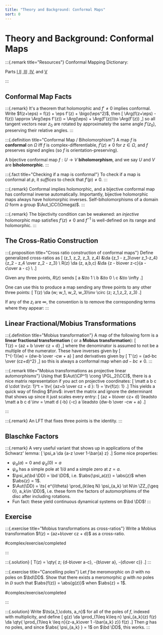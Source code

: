 ```yaml
---
title: "Theory and Background: Conformal Maps"
sort: 0
---
```


# Theory and Background: Conformal Maps

:::{.remark title="Resources"}
Conformal Mapping Dictionary:

  Parts [I](http://mathfaculty.fullerton.edu/mathews/c2003/ConformalMapDictionary.1.html),[II](http://mathfaculty.fullerton.edu/mathews/c2003/ConformalMapDictionary.2.html) ,[III](http://mathfaculty.fullerton.edu/mathews/c2003/ConformalMapDictionary.3.html) ,[IV](http://mathfaculty.fullerton.edu/mathews/c2003/ConformalMapDictionary.4.html), and [V](http://mathfaculty.fullerton.edu/mathews/c2003/ConformalMapDictionary.5.html)

:::

## Conformal Map Facts

:::{.remark}
It's a theorem that holomorphic and $f'\neq 0$ implies conformal.
Write $f(z+\eps) = f(z) + \eps f'(z) + \bigo(\eps^2)$, then
\[
\Arg(f(z+\eps) - f(z)) \approx \Arg(\eps f'(z)) = \Arg(\eps) + \Arg(f'(z))\to \Arg(f'(z))
,\]
so all tangent vectors near $z_0$ are rotated by approximately the same angle $f'(z_0)$, preserving their relative angles.
:::

:::{.definition title="Conformal Map / Biholomorphism"}
A map $f$ is **conformal** on $\Omega$ iff $f$ is complex-differentiable, $f'(z)\neq 0$ for $z\in \Omega$, and $f$ preserves signed angles (so $f$ is orientation-preserving).

A bijective conformal map $f:U\to V$ **biholomorphism**, and we say $U$ and $V$ are **biholomorphic**.
:::

:::{.fact title="Checking if a map is conformal"}
To check if a map is conformal at $p$, it *suffices* to check that $f'(p)\neq 0$.
:::

:::{.remark}
Conformal implies holomorphic, and a bijective conformal map has conformal inverse automatically.
Importantly, bijective holomorphic maps always have holomorphic inverses.
Self-biholomorphisms of a domain $\Omega$ form a group $\Aut_\CC(\Omega)$.
:::

:::{.remark}
The bijectivity condition can be weakened: an *injective* holomorphic map satisfies $f'(z) \neq 0$ and $f ^{-1}$ is well-defined on its range and holomorphic.
:::

## The Cross-Ratio Construction

:::{.proposition title="Cross ratio construction of conformal maps"}
Define generalized cross-ratios as
\[
(z_1, z_2, z_3, z_4) &\da {z_1 - z_3\over z_1-z_4}{z_2 - z_4 \over z_2 - z_3} \\
R(z) \da (z, a,b,c) &\da {z - b\over z-c}{a - c\over a - c} \\
.\]

Given any three points, $R(z)$ sends
\[
a &\to 1 \\
b &\to 0 \\
c &\to \infty
.\]


One can use this to produce a map sending any three points to any other three points:
\[
T(z) \da 
(w; w_1, w_2, w_3)\inv
\circ
(z; z_1,z_2, z_3)
.\]

If any of the $z_i$ are $\infty$, the convention is to remove the corresponding terms where they appear:
:::

## Linear Fractional/Mobius Transformations

:::{.definition title="Mobius transformation"}
A map of the following form is a **linear fractional transformation** ( or a **Mobius transformation**):
\[  
T(z) = {az + b \over cz + d}
,\]
where the denominator is assumed to not be a multiple of the numerator.
These have inverses given by
\[  
T^{-1}(w) = {dw-b \over -cw + a}
\]
and derivatives given by
\[
T'(z) = {ad-bc \over (cz+d)^2}
,\]
so this is always a conformal map when $ad-bc\neq 0$.
:::

:::{.remark title="Mobius transformations as projective linear automorphisms"}
Using that $\Aut(\CP^1) \cong \PGL_2(\CC)$, there is a nice matrix representation if you act on projective coordinates:
\[
\matt a b c d \cdot \tv{z: 1}^t = \tv{ {az+b \over cz + d }: 1} = \tv{f(z): 1}
.\]
This yields a quick way of finding $f\inv$: invert the matrix and ignore the determinant that shows up since it just scales every entry:
\[
{az + b\over cz+ d} \leadsto \matt a b c d \inv = \matt d {-b} {-c} a 
\leadsto 
{dw-b \over -cw + a}
.\]

:::


:::{.remark}
An LFT that fixes three points is the identity.
:::


## Blaschke Factors

:::{.remark}
A very useful variant that shows up in applications of the Schwarz' lemma:
\[
\psi_a \da {a-z \over 1-\bar{a} z}
.\]
Some nice properties:

- $\psi_a(a) = 0$ and $\psi_a(0) = a$
- $\psi_a$ has a simple pole at $1/\bar{a}$ and a simple zero at $z=a$.
- $\psi_a(\bd \DD) = \bd \DD$, i.e. $\abs{\psi_a(z)} = \abs{z}$ when $\abs{z} = 1$.
- $\Aut(\DD) = \ts{ e^{i\theta} \prod_{k\leq N} \psi_{a_k} \st N\in \ZZ_{\geq 0}, a_k\in \DD}$, i.e. these form the factors of automorphisms of the disc after including rotations.
- Fun fact: these yield continuous dynamical systems on $\bd \DD$!
:::

## Exercise

:::{.exercise title="Mobius transformations as cross-ratios"}
Write a Mobius transformation $f(z) = {az+b\over cz + d}$ as a cross-ratio.

#complex/exercise/completed

:::

:::{.solution}
\[
T(z) = \qty{ z; {d-b\over a-c}, -{b\over a}, -{d\over c}}
.\]
:::

:::{.exercise title="Cancelling poles"}
Let $f$ be meromorphic on $\DD$ with no poles on $\bd\DD$.
Show that there exists a meromorphic $g$ with *no* poles in $\DD$ such that $\abs{f(z)} = \abs{g(z)}$ when $\abs{z} = 1$.

#complex/exercise/completed

:::

:::{.solution}
Write $\ts{a_1,\cdots, a_n}$ for all of the poles of $f$, indexed with multiplicity, and define
\[
g(z) \da \prod_{1\leq k\leq n} \psi_{a_k}(z) f(z) 
\da \qty{ \prod_{1\leq k \leq n}{z-a_k\over 1 -\bar{a_k} z}} f(z)
.\]
Then $g$ has no poles, and since $\abs{ \psi_{a_k} } = 1$ on $\bd \DD$, this works.
:::

